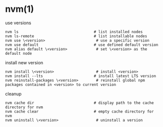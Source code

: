 
# nvm(1)

use versions

    nvm ls                                  # list installed nodes
    nvm ls-remote                           # list installable nodes
    nvm use \<version>                       # use a specific version
    nvm use default                         # use defined default version
    nvm alias default \<version>             # set \<version> as the default node

install new version

    nvm install \<version>                   # install <version>
    nvm install --lts                       # install latest LTS version
    nvm reinstall-packages \<version>        # reinstall global npm packages contained in <version> to current version

cleanup

    nvm cache dir                           # display path to the cache directory for nvm
    nvm cache clear                         # empty cache directory for nvm
    nvm uninstall \<version>                 # uninstall a version

